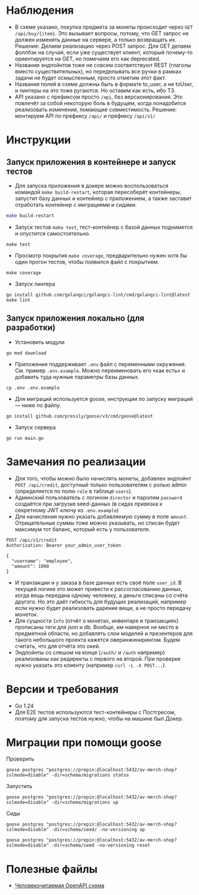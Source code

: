 # Наблюдения
* В схеме указано, покупка предмета за монеты происходит через `GET /api/buy/{item}`. Это вызывает вопросы, потому, что GET запрос не должен изменять данные на сервере, а только возвращать их. Решение: Делаем реализацию через POST запрос. Для GET делаем фоллбэк на случай, если уже существует клиент, который почему-то ориентируется на GET, но помечаем его как deprecated.
* Названия эндпойнтов тоже не совсем соответствуют REST (глаголы вместо существительных), но переделывать все ручки в рамках задачи не будет осмысленным, просто отметим этот факт.
* Названия полей в схеме должны быть в формате to_user, а не toUser, и линтеры на это тоже ругаются. Но оставим как есть, ибо ТЗ.
* API указано с префиксом просто `/api`, без версионирования. Это повлечёт за собой некоторую боль в будущем, когда понадобится реализовать изменения, ломающие совместимость. Решение: монтируем API по префиксу `/api/` и префиксу `/api/v1/`

# Инструкции
## Запуск приложения в контейнере и запуск тестов
* Для запуска приложения в докере можно воспользоваться командой `make build-restart`, которая пересоберёт контейнеры, запустит базу данных и контейнер с приложением, а также заставит отработать контейнер с миграциями и сидами.
```sh
make build-restart
```
* Запуск тестов `make test`, тест-контейнер с базой данных поднимется и опустится самостоятельно.
```
make test
```
* Просмотр покрытия `make coverage`, предварительно нужен хотя бы один прогон тестов, чтобы появился файл с покрытием.
```
make coverage
```
* Запуск линтера
```
go install github.com/golangci/golangci-lint/cmd/golangci-lint@latest
make lint
```
## Запуск приложения локально (для разработки)
* Установить модули
```
go mod download
```
* Приложение поддерживает `.env` файл с переменными окружения. См. пример `.env.example`. Можно переименовать его «как есть» и добавить туда нужные параметры базы данных.
```
cp .env .env.example
```
* Для миграций используется goose, инструкции по запуску миграций — ниже по файлу.
```
go install github.com/pressly/goose/v3/cmd/goose@latest
```
* Запуск сервера
```
go run main.go
```

# Замечания по реализации
* Для того, чтобы можно было начислять монеты, добавлен эндпойнт `POST /api/credit`, доступный только пользователям с ролью admin (определяется по полю `role` в таблице `users`).
* Админский пользователь  с логином `director` и паролем `password` создаётся при загрузке seed-данных (в сидах привязка к секретному JWT ключу из `.env.example`)
* Для начисления нужно указать добавляемую сумму в поле `amount`. Отрицательные суммы тоже можно указывать, но списан будет максимум тот баланс, который есть у пользователя.
```
POST /api/v1/credit
Authorization: Bearer your_admin_user_token

{
  "username": "employee",
  "amount": 1000
}
```

* И транзакции и у заказа в базе данных есть своё поле `user_id`. В текущей логике это может привести к рассогласованию данных, когда вещь передана одному человеку, а деньги списаны со счёта другого. Но это даёт гибкость для будущих реализаций, например если нужно будет реализовать дарение вещи, а не просто передачу монеток.
* Для сущности `Info` (отчёт о монетах, инвентаре и транзакциях) прописаны теги для json и db. Вообще, им наверное не место в предметной области, но добавлять слои моделей и презентеров для такого небольшого проекта кажется оверинжинирингом. Будем считать, что для отчёта это окей.
* Эндпойнты со слешом на конце (`/auth/` и `/auth` например) реализованы как редиректы с первого на второй. При проверке нужно указать это клиенту (например `curl -L -X POST...`).

# Версии и требования
* Go 1.24
* Для E2E тестов используются тест-контейнеры с Постгресом, поэтому для запуска тестов нужно, чтобы на машине был Докер.



# Миграции при помощи goose
Проверить
```
goose postgres "postgres://prepin:@localhost:5432/av-merch-shop?sslmode=disable" -dir=schema/migrations status
```
Запустить
```
goose postgres "postgres://prepin:@localhost:5432/av-merch-shop?sslmode=disable" -dir=schema/migrations up
```

Сиды
```
goose postgres "postgres://prepin:@localhost:5432/av-merch-shop?sslmode=disable" -dir=schema/seed/ -no-versioning up

goose postgres "postgres://prepin:@localhost:5432/av-merch-shop?sslmode=disable" -dir=schema/seed -no-versioning reset
```


# Полезные файлы
* [Человекочитаемая OpenAPI cхема](docs/redoc.static.html)
